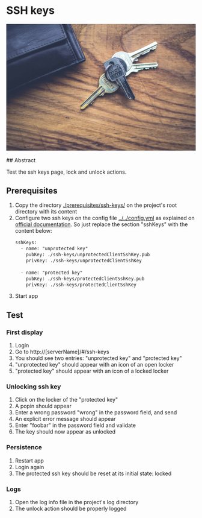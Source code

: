 # SSH keys

![keys on desk](./assets/keys-deck.jpg)

## Abstract

Test the ssh keys page, lock and unlock actions.

## Prerequisites

1. Copy the directory [./prerequisites/ssh-keys/](./prerequisites/ssh-keys/) on the project's root directory with its content
2. Configure two ssh keys on the config file [../../config.yml](../../config.yml) as explained on [official documentation](../../doc/configure.md).
   So just replace the section "sshKeys" with the content below:
    ```
    sshKeys:
      - name: "unprotected key"
        pubKey: ./ssh-keys/unprotectedClientSshKey.pub
        privKey: ./ssh-keys/unprotectedClientSshKey
    
      - name: "protected key"
        pubKey: ./ssh-keys/protectedClientSshKey.pub
        privKey: ./ssh-keys/protectedClientSshKey
    ```
3. Start app

## Test

### First display

1. Login
2. Go to http://[serverName]/#/ssh-keys
3. You should see two entries: "unprotected key" and "protected key"
4. "unprotected key" should appear with an icon of an open locker
5. "protected key" should appear with an icon of a locked locker

### Unlocking ssh key

1. Click on the locker of the "protected key"
2. A popin should appear
3. Enter a wrong password "wrong" in the password field, and send
4. An explicit error message should appear
5. Enter "foobar" in the password field and validate
6. The key should now appear as unlocked

### Persistence

1. Restart app
2. Login again
3. The protected ssh key should be reset at its initial state: locked

### Logs

1. Open the log info file in the project's log directory
2. The unlock action should be properly logged

